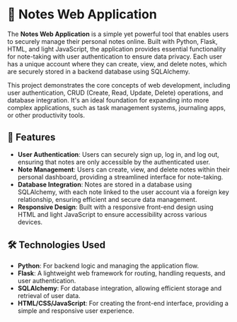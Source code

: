 # 📝 Notes Web Application

The **Notes Web Application** is a simple yet powerful tool that enables users to securely manage their personal notes online. Built with Python, Flask, HTML, and light JavaScript, the application provides essential functionality for note-taking with user authentication to ensure data privacy. Each user has a unique account where they can create, view, and delete notes, which are securely stored in a backend database using SQLAlchemy.

This project demonstrates the core concepts of web development, including user authentication, CRUD (Create, Read, Update, Delete) operations, and database integration. It's an ideal foundation for expanding into more complex applications, such as task management systems, journaling apps, or other productivity tools. 

## 🌟 Features

- **User Authentication**: Users can securely sign up, log in, and log out, ensuring that notes are only accessible by the authenticated user.
- **Note Management**: Users can create, view, and delete notes within their personal dashboard, providing a streamlined interface for note-taking.
- **Database Integration**: Notes are stored in a database using SQLAlchemy, with each note linked to the user account via a foreign key relationship, ensuring efficient and secure data management.
- **Responsive Design**: Built with a responsive front-end design using HTML and light JavaScript to ensure accessibility across various devices.

## 🛠️ Technologies Used

- **Python**: For backend logic and managing the application flow.
- **Flask**: A lightweight web framework for routing, handling requests, and user authentication.
- **SQLAlchemy**: For database integration, allowing efficient storage and retrieval of user data.
- **HTML/CSS/JavaScript**: For creating the front-end interface, providing a simple and responsive user experience.


